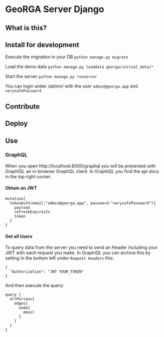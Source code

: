 # GeoRGA Server Django

## What is this?


## Install for development
Execute the migration in your DB `python manage.py migrate`

Load the demo data `python manage.py loaddata georga/initial_data/*`

Start the server `python manage.py runserver`

You can login under /admin/ with the user `admin@georga.app` and `verysafePassword`

## Contribute


## Deploy


## Use

### GraphQL

When you open http://localhost:8000/graphql you will be presented with GraphiQL an in-browser GraphQL client. 
In GraphiQL you find the api docs in the top right corner.

#### Obtain an JWT
```
mutation{
  tokenAuth(email:"admin@georga.app", password:"verysafePassword"){
    payload
    refreshExpiresIn
    token
  }
}
```


#### Get all Users
To query data from the server you need to send an Header including your JWT with each request you make.
In GraphiQL you can archive this by setting in the bottom left under `Request Headers` this:
```
{
  "Authorization": "JWT YOUR_TOKEN"
}
```
And then execute the query:
```
query {
  allPersons{
    edges{
      node{
        email
      }
    }
  }
}
```
